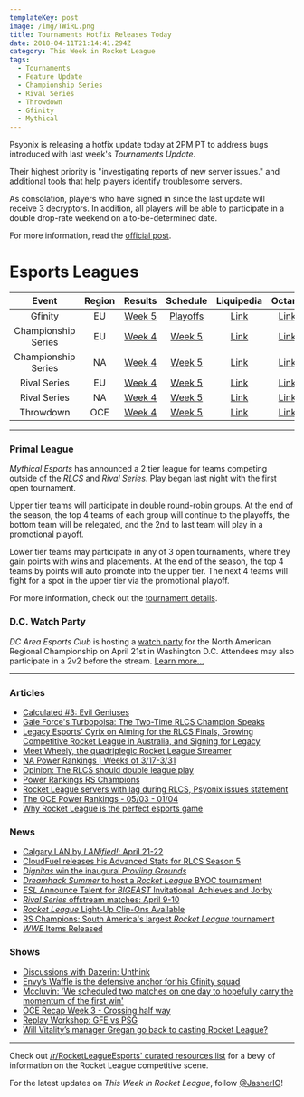 ```yaml
---
templateKey: post
image: /img/TWiRL.png
title: Tournaments Hotfix Releases Today
date: 2018-04-11T21:14:41.294Z
category: This Week in Rocket League
tags:
  - Tournaments
  - Feature Update
  - Championship Series
  - Rival Series
  - Throwdown
  - Gfinity
  - Mythical
---
```

Psyonix is releasing a hotfix update today at 2PM PT to address bugs introduced with last week's *Tournaments Update*. 

Their highest priority is "investigating reports of new server issues." and additional tools that help players identify troublesome servers. 

As consolation, players who have signed in since the last update will receive 3 decryptors. In addition, all players will be able to participate in a double drop-rate weekend on a to-be-determined date. 

For more information, read the [official post](https://www.reddit.com/r/RocketLeague/comments/8bajm9/tournaments_update_followup/).

# Esports Leagues
| Event | Region | Results | Schedule | Liquipedia | Octane |
|:-------------------:|:------:|:------------------------------------------------------------------------------------------------------------------------:|:-------------------------------------------------------------------------------------------------:|:------------------------------------------------------------------------------------------------------------------------------:|:------------------------------------------------------------------:|
| Gfinity | EU | [Week 5](https://octane.gg/event/gfinity-elite-series-season-three/matches/) | [Playoffs](https://www.gfinity.net/events/details/elite-series-season-3-rocket-league#competiton-2) | [Link](http://liquipedia.net/rocketleague/Gfinity/Elite_Series/Season_3) | [Link](https://octane.gg/event/gfinity-elite-series-season-three/) |
| Championship Series | EU | [Week 4](https://www.reddit.com/r/RocketLeagueEsports/comments/8aqeok/rlcs_s5_week_4_eu_league_play_live_discussion/) | [Week 5](https://www.rocketleagueesports.com/schedule/) | [Link](http://liquipedia.net/rocketleague/Rocket_League_Championship_Series/Season_5/Europe) | [Link](https://octane.gg/event/rlcs-season-five-europe/) |
| Championship Series | NA | [Week 4](https://www.reddit.com/r/RocketLeagueEsports/comments/8ajoxu/rlcs_s5_week_4_na_league_play_live_discussion/) | [Week 5](https://www.rocketleagueesports.com/schedule/) | [Link](http://liquipedia.net/rocketleague/Rocket_League_Championship_Series/Season_5/North_America) | [Link](https://octane.gg/event/rlcs-season-five-north-america/) |
| Rival Series | EU | [Week 4](https://www.reddit.com/r/RocketLeagueEsports/comments/8aammw/rlrs_s2_week_4_eu_and_na_league_play_discussion/) | [Week 5](https://www.rocketleagueesports.com/schedule/) | [Link](http://liquipedia.net/rocketleague/Rocket_League_Championship_Series/Season_5/Europe/Rocket_League_Rival_Series) | [Link](https://octane.gg/event/rlrs-season-five-europe/) |
| Rival Series | NA | [Week 4](https://www.reddit.com/r/RocketLeagueEsports/comments/8aammw/rlrs_s2_week_4_eu_and_na_league_play_discussion/) | [Week 5](https://www.rocketleagueesports.com/schedule/) | [Link](http://liquipedia.net/rocketleague/Rocket_League_Championship_Series/Season_5/North_America/Rocket_League_Rival_Series) | [Link](https://octane.gg/event/rlrs-season-five-north-america/) |
| Throwdown | OCE | [Week 4](https://www.reddit.com/r/RocketLeagueEsports/comments/8aor6w/oce_rlcs_league_play_week_4_results_standings/) | [Week 5](https://throwdownesports.com/rlchampionship/) | [Link](http://liquipedia.net/rocketleague/Rocket_League_Championship_Series/Season_5/Oceania/League_Play) | [Link](https://octane.gg/event/throwdown-season-five/) |

---

### Primal League
*Mythical Esports* has announced a 2 tier league for teams competing outside of the *RLCS* and *Rival Series*. Play began last night with the first open tournament. 

Upper tier teams will participate in double round-robin groups. At the end of the season, the top 4 teams of each group will continue to the playoffs, the bottom team will be relegated, and the 2nd to last team will play in a promotional playoff. 

Lower tier teams may participate in any of 3 open tournaments, where they gain points with wins and placements. At the end of the season, the top 4 teams by points will auto promote into the upper tier. The next 4 teams will fight for a spot in the upper tier via the promotional playoff. 

For more information, check out the [tournament details](https://smash.gg/tournament/primal-open/details). 

### D.C. Watch Party
*DC Area Esports Club* is hosting a [watch party](https://www.meetup.com/dc-area-esports-club/events/249651953/) for the North American Regional Championship on April 21st in Washington D.C. Attendees may also participate in a 2v2 before the stream. [Learn more...](https://www.meetup.com/dc-area-esports-club/events/249651953/)

---

### Articles

* [Calculated #3: Evil Geniuses](https://www.rocketleagueesports.com/news/calculated--3--evil-geniuses/)
* [Gale Force's Turbopolsa: The Two-Time RLCS Champion Speaks](https://www.redbull.com/us-en/turbopolsa-rocket-league-interview)
* [Legacy Esports’ Cyrix on Aiming for the RLCS Finals, Growing Competitive Rocket League in Australia, and Signing for Legacy](http://www.respawn.ninja/2018/04/legacy-esports-cyrix-aiming-rlcs-finals-growing-competitive-rocket-league-australia-signing-legacy/)
* [Meet Wheely, the quadriplegic Rocket League Streamer](http://rocketeers.gg/interview-wheelyworld-quadriplegic-twitch-streamer-rocket-league/)
* [NA Power Rankings | Weeks of 3/17-3/31](https://www.reddit.com/r/RocketLeagueEsports/comments/8acuts/esports_na_power_rankings_weeks_of_317331/)
* [Opinion: The RLCS should double league play](http://rocketeers.gg/opinion-rlcs-should-double-league-play/)
* [Power Rankings RS Champions](https://www.rocketstreet.gg/noticias/power-rankings-rs-champions)
* [Rocket League servers with lag during RLCS, Psyonix issues statement](http://rocketeers.gg/rocket-league-servers-lags-problems-rlcs-psyonix-statement/)
* [The OCE Power Rankings - 05/03 - 01/04](https://www.rocketleagueoce.com/single-post/2018/04/07/The-OCE-Power-Rankings---0503---0104)
* [Why Rocket League is the perfect esports game](http://rocketeers.gg/rocket-league-esports-game/)

### News

* [Calgary LAN by *LANified!*: April 21-22](https://www.lanified.com/events/details/28)
* [CloudFuel releases his Advanced Stats for RLCS Season 5](https://docs.google.com/spreadsheets/d/1FSFqc5CI56vft85SZr0TkumE9IHgWzyixc9FZ7nPCas/edit#gid=742307806)
* [*Dignitas* win the inaugural *Proviing Grounds*](https://twitter.com/RivalEsportsGG/status/982814266494402560)
* [*Dreamhack Summer* to host a *Rocket League* BYOC tournament](https://twitter.com/DreamHack/status/982242268840050690)
* [*ESL* Announce Talent for *BIGEAST* Invitational: Achieves and Jorby](https://twitter.com/ESLCollegiate/status/983426926965489664)
* [*Rival Series* offstream matches: April 9-10](https://www.reddit.com/r/RocketLeagueEsports/comments/8b1ufl/rlrs_offstream_matches_for_april_9th_10th/)
* [*Rocket League* Light-Up Clip-Ons Available](https://twitter.com/RocketLeague/status/982309469676765184)
* [RS Champions: South America's largest *Rocket League* tournament](https://www.rocketstreet.gg/rs-champions)
* [*WWE* Items Released](https://www.rocketleague.com/news/wwe-items-arrive-during-wrestlemania-34/)

### Shows

* [Discussions with Dazerin: Unthink](https://www.youtube.com/watch?v=fGLyS9YEvok)
* [Envy’s Waffle is the defensive anchor for his Gfinity squad](http://rocketeers.gg/interview-envyus-waffle-gfinity-elite-series/)
* [Mccluvin: 'We scheduled two matches on one day to hopefully carry the momentum of the first win'](https://www.youtube.com/watch?v=sZawTZPeWdk)
* [OCE Recap Week 3 - Crossing half way](https://www.youtube.com/watch?v=s6Drcz3_710)
* [Replay Workshop: GFE vs PSG](https://www.youtube.com/watch?v=ZpcxYH-JbpY)
* [Will Vitality’s manager Gregan go back to casting Rocket League?](http://rocketeers.gg/interview-renault-vitality-manager-gregan-rocket-league-casting/)

---

Check out [/r/RocketLeagueEsports' curated resources list](https://www.reddit.com/r/RocketLeagueEsports/wiki/links) for a bevy of information on the Rocket League competitive scene.

For the latest updates on *This Week in Rocket League*, follow [@JasherIO](https://twitter.com/JasherIO)! 
